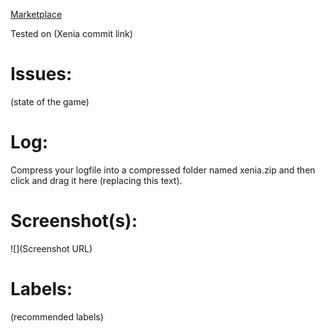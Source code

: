 <!--ISSUES NOT UTILIZING THE TEMPLATE BELOW WILL BE CLOSED!-->

<!--
Make the title of the issue:

{GAME TITLE ID} - {GAME NAME}

The Title ID for a game can be found in the log file generated by Xenia when
running the game through Xenia. Look for "XEX_HEADER_EXECUTION_INFO".
-->

<!--
Xbox 360 Marketplace links only. Can't find it?
Try Google: "game title" site:marketplace.xbox.com
-->
[Marketplace](http://marketplace.xbox.com/...)

<!--
Replace (Xenia commit id) with a link to the commit the build you tested with is based from.
In AppVeyor, you can find the link under the commit message.
ie: Tested on https://github.com/xenia-project/xenia/commit/xxxxxxxxxxxxxxxxxxxxxxxxxxxxxxxxxxxxxxxx
-->
Tested on (Xenia commit link)

# Issues:
(state of the game)

# Log:
Compress your logfile into a compressed folder named xenia.zip and then click and drag it here (replacing this text).

# Screenshot(s):
![](Screenshot URL)

# Labels:
(recommended labels)
<!-- A list of current labels can be found here: https://github.com/xenia-project/game-compatibility/labels -->
